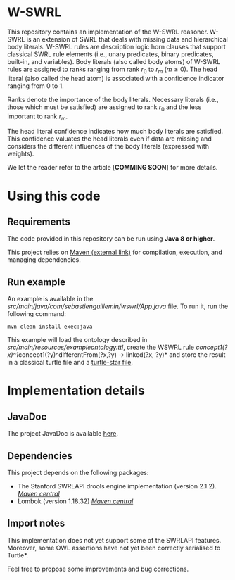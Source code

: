 # W-SWRL
This repository contains an implementation of the W-SWRL reasoner. W-SWRL is an extension of SWRL that deals with missing data and hierarchical body literals. W-SWRL rules are description logic horn clauses that support classical SWRL rule elements (i.e., unary predicates, binary predicates, built-in, and variables). Body literals (also called body atoms) of W-SWRL rules are assigned to ranks ranging from rank $r_0$ to $r_m$ ($m \geq 0$). The head literal (also called the head atom) is associated with a confidence indicator ranging from 0 to 1.

Ranks denote the importance of the body literals. Necessary literals (i.e., those which must be satisfied) are assigned to rank $r_0$ and the less important to rank $r_m$.

The head literal confidence indicates how much body literals are satisfied. This confidence valuates the head literals even if data are missing and considers the different influences of the body literals (expressed with weights).

We let the reader refer to the article [**COMMING SOON**] for more details.

# Using this code
## Requirements
The code provided in this repository can be run using **Java 8 or higher**.

This project relies on [Maven (external link)](https://maven.apache.org/install.html) for compilation, execution, and managing dependencies.

## Run example
An example is available in the *src/main/java/com/sebastienguillemin/wswrl/App.java* file. To run it, run the following command:

```
mvn clean install exec:java
```

This example will load the ontology described in *src/main/resources/exampleontology.ttl*, create the WSWRL rule *concept1(?x)^1*concept1(?y)^differentFrom(?x,?y) -> linked(?x, ?y)* and store the result in a classical turtle file and a [turtle-star file](https://w3c.github.io/rdf-star/cg-spec/editors_draft.html).

# Implementation details
## JavaDoc
The project JavaDoc is available <a href="https://sebastienguillemin.github.io/w-swrl/">here</a>.

## Dependencies
This project depends on the following packages:

<!-- - A compléter ! -->
- The Stanford SWRLAPI drools engine implementation (version 2.1.2). *[Maven central](https://central.sonatype.com/artifact/edu.stanford.swrl/swrlapi-drools-engine)*
- Lombok (version 1.18.32) *[Maven central](https://central.sonatype.com/artifact/org.projectlombok/lombok)*

## Import notes
This implementation does not yet support some of the SWRLAPI features. Moreover, some OWL assertions have not yet been correctly serialised to Turtle*.

Feel free to propose some improvements and bug corrections.